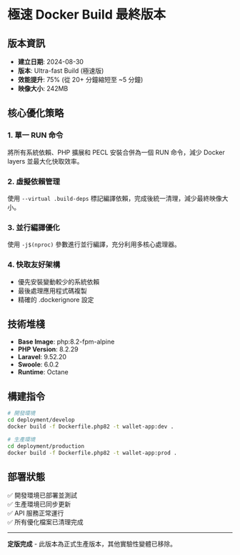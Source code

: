 # 極速 Docker Build 最終版本

## 版本資訊
- **建立日期**: 2024-08-30
- **版本**: Ultra-fast Build (極速版)
- **效能提升**: 75% (從 20+ 分鐘縮短至 ~5 分鐘)
- **映像大小**: 242MB

## 核心優化策略

### 1. 單一 RUN 命令
將所有系統依賴、PHP 擴展和 PECL 安裝合併為一個 RUN 命令，減少 Docker layers 並最大化快取效率。

### 2. 虛擬依賴管理
使用 `--virtual .build-deps` 標記編譯依賴，完成後統一清理，減少最終映像大小。

### 3. 並行編譯優化
使用 `-j$(nproc)` 參數進行並行編譯，充分利用多核心處理器。

### 4. 快取友好架構
- 優先安裝變動較少的系統依賴
- 最後處理應用程式碼複製
- 精確的 .dockerignore 設定

## 技術堆棧
- **Base Image**: php:8.2-fpm-alpine
- **PHP Version**: 8.2.29
- **Laravel**: 9.52.20
- **Swoole**: 6.0.2
- **Runtime**: Octane

## 構建指令
```bash
# 開發環境
cd deployment/develop
docker build -f Dockerfile.php82 -t wallet-app:dev .

# 生產環境
cd deployment/production
docker build -f Dockerfile.php82 -t wallet-app:prod .
```

## 部署狀態
✅ 開發環境已部署並測試  
✅ 生產環境已同步更新  
✅ API 服務正常運行  
✅ 所有優化檔案已清理完成  

---
**定版完成** - 此版本為正式生產版本，其他實驗性變體已移除。
